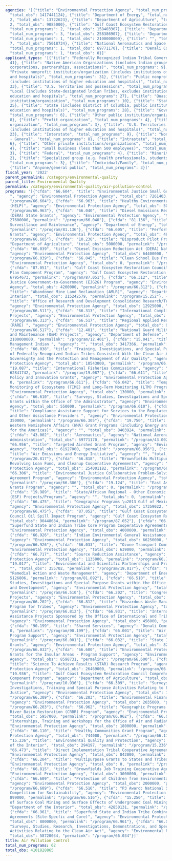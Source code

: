 ```yaml
---
agencies: '[{"title": "Environmental Protection Agency", "total_num_programs": 43,
  "total_obs": 1417441124}, {"title": "Department of Energy", "total_num_programs":
  2, "total_obs": 13722623}, {"title": "Department of Agriculture", "total_num_programs":
  2, "total_obs": 9085000}, {"title": "Gulf Coast Ecosystem Restoration Council",
  "total_num_programs": 2, "total_obs": 158403307}, {"title": "Department of the Interior",
  "total_num_programs": 3, "total_obs": 258386907}, {"title": "Department of Defense",
  "total_num_programs": 1, "total_obs": 2100000000}, {"title": "", "total_num_programs":
  7, "total_obs": 75018734}, {"title": "National Aeronautics and Space Administration",
  "total_num_programs": 1, "total_obs": 69771170}, {"title": "Denali Commission",
  "total_num_programs": 1, "total_obs": 0}]'
applicant_types: '[{"title": "Federally Recognized lndian Tribal Governments", "total_num_programs":
  41}, {"title": "Native American Organizations (includes lndian groups, cooperatives,
  corporations, partnerships, associations)", "total_num_programs": 9}, {"title":
  "Private nonprofit institution/organization (includes institutions of higher education
  and hospitals)", "total_num_programs": 31}, {"title": "Public nonprofit institution/organization
  (includes institutions of higher education and hospitals)", "total_num_programs":
  33}, {"title": "U.S. Territories and possessions", "total_num_programs": 21}, {"title":
  "Local (includes State-designated lndian Tribes, excludes institutions of higher
  education and hospitals", "total_num_programs": 27}, {"title": "Quasi-public nonprofit
  institution/organization", "total_num_programs": 10}, {"title": "State", "total_num_programs":
  25}, {"title": "State (includes District of Columbia, public institutions of higher
  education and hospitals)", "total_num_programs": 28}, {"title": "Government - General",
  "total_num_programs": 6}, {"title": "Other public institution/organization", "total_num_programs":
  8}, {"title": "Profit organization", "total_num_programs": 4}, {"title": "Sponsored
  organization", "total_num_programs": 3}, {"title": "U.S. Territories and possessions
  (includes institutions of higher education and hospitals)", "total_num_programs":
  23}, {"title": "Interstate", "total_num_programs": 9}, {"title": "Non-Government
  - General", "total_num_programs": 8}, {"title": "Intrastate", "total_num_programs":
  6}, {"title": "Other private institutions/organizations", "total_num_programs":
  4}, {"title": "Small business (less than 500 employees)", "total_num_programs":
  3}, {"title": "Federal", "total_num_programs": 4}, {"title": "Minority group", "total_num_programs":
  2}, {"title": "Specialized group (e.g. health professionals, students, veterans)",
  "total_num_programs": 3}, {"title": "Individual/Family", "total_num_programs": 3},
  {"title": "Anyone/general public", "total_num_programs": 3}]'
fiscal_year: '2022'
parent_permalink: /category/environmental-quality
parent_title: Environmental Quality
permalink: /category/environmental-quality/air-pollution-control
programs: '[{"cfda": "66.604", "title": "Environmental Justice Small Grant Program
  ", "agency": "Environmental Protection Agency", "total_obs": 7261403, "permalink":
  "/program/66.604"}, {"cfda": "66.963", "title": "Healthy Environmental Living Program
  (HELP)", "agency": "Environmental Protection Agency", "total_obs": 500000, "permalink":
  "/program/66.963"}, {"cfda": "66.040", "title": "Diesel Emissions Reduction Act
  (DERA) State Grants", "agency": "Environmental Protection Agency", "total_obs":
  27600000, "permalink": "/program/66.040"}, {"cfda": "81.136", "title": "Long-Term
  Surveillance and Maintenance", "agency": "Department of Energy", "total_obs": 8595817,
  "permalink": "/program/81.136"}, {"cfda": "66.605", "title": "Performance Partnership
  Grants", "agency": "Environmental Protection Agency", "total_obs": 486750000, "permalink":
  "/program/66.605"}, {"cfda": "10.236", "title": "Bioproduct Pilot Program", "agency":
  "Department of Agriculture", "total_obs": 5000000, "permalink": "/program/10.236"},
  {"cfda": "66.039", "title": "Diesel Emission Reduction Act (DERA) National Grants",
  "agency": "Environmental Protection Agency", "total_obs": 64400000, "permalink":
  "/program/66.039"}, {"cfda": "66.045", "title": "Clean School Bus Program", "agency":
  "Environmental Protection Agency", "total_obs": 0, "permalink": "/program/66.045"},
  {"cfda": "87.051", "title": "Gulf Coast Ecosystem Restoration Council Comprehensive
  Plan Component Program", "agency": "Gulf Coast Ecosystem Restoration Council", "total_obs":
  67954673, "permalink": "/program/87.051"}, {"cfda": "66.312", "title": "Environmental
  Justice Government-to-Government (EJG2G) Program", "agency": "Environmental Protection
  Agency", "total_obs": 4200000, "permalink": "/program/66.312"}, {"cfda": "15.252",
  "title": "Abandoned Mine Land Reclamation (AMLR)", "agency": "Department of the
  Interior", "total_obs": 215242579, "permalink": "/program/15.252"}, {"cfda": "66.511",
  "title": "Office of Research and Development Consolidated Research/Training/Fellowships",
  "agency": "Environmental Protection Agency", "total_obs": 12925000, "permalink":
  "/program/66.511"}, {"cfda": "66.313", "title": "International Compliance and Enforcement
  Projects", "agency": "Environmental Protection Agency", "total_obs": 0, "permalink":
  "/program/66.313"}, {"cfda": "66.517", "title": "Regional Applied Research Efforts
  (RARE) ", "agency": "Environmental Protection Agency", "total_obs": 0, "permalink":
  "/program/66.517"}, {"cfda": "12.401", "title": "National Guard Military Operations
  and Maintenance (O&M) Projects", "agency": "Department of Defense", "total_obs":
  2100000000, "permalink": "/program/12.401"}, {"cfda": "15.041", "title": "Environmental
  Management Indian ", "agency": "", "total_obs": 3417366, "permalink": "/program/15.041"},
  {"cfda": "66.038", "title": "Training, Investigations, and Special Purpose Activities
  of Federally-Recognized Indian Tribes Consistent With the Clean Air Act (CAA), Tribal
  Sovereignty and the Protection and Management of Air Quality", "agency": "Environmental
  Protection Agency", "total_obs": 10543000, "permalink": "/program/66.038"}, {"cfda":
  "19.087", "title": "International Fisheries Commissions", "agency": "", "total_obs":
  62841742, "permalink": "/program/19.087"}, {"cfda": "66.611", "title": "Environmental
  Policy and Innovation Grants", "agency": "Environmental Protection Agency", "total_obs":
  0, "permalink": "/program/66.611"}, {"cfda": "66.042", "title": "Temporally Integrated
  Monitoring of Ecosystems (TIME) and Long-Term Monitoring (LTM) Program", "agency":
  "Environmental Protection Agency", "total_obs": 130000, "permalink": "/program/66.042"},
  {"cfda": "66.610", "title": "Surveys, Studies, Investigations and Special Purpose
  Grants within the Office of the Administrator", "agency": "Environmental Protection
  Agency", "total_obs": 550000, "permalink": "/program/66.610"}, {"cfda": "66.305",
  "title": "Compliance Assistance Support for Services to the Regulated Community
  and Other Assistance Providers ", "agency": "Environmental Protection Agency", "total_obs":
  350000, "permalink": "/program/66.305"}, {"cfda": "19.750", "title": "Bureau of
  Western Hemisphere Affairs (WHA) Grant Programs (including Energy and Climate Partnership
  for the Americas)", "agency": "", "total_obs": 8403924, "permalink": "/program/19.750"},
  {"cfda": "43.002", "title": "Aeronautics", "agency": "National Aeronautics and Space
  Administration", "total_obs": 69771170, "permalink": "/program/43.002"}, {"cfda":
  "66.956", "title": "Targeted Airshed Grant Program", "agency": "Environmental Protection
  Agency", "total_obs": 61927000, "permalink": "/program/66.956"}, {"cfda": "20.817",
  "title": "Air Emissions and Energy Initiative", "agency": "", "total_obs": 0, "permalink":
  "/program/20.817"}, {"cfda": "66.818", "title": "Brownfields Multipurpose, Assessment,
  Revolving Loan Fund, and Cleanup Cooperative Agreements", "agency": "Environmental
  Protection Agency", "total_obs": 254001182, "permalink": "/program/66.818"}, {"cfda":
  "66.306", "title": "Environmental Justice Collaborative Problem-Solving Cooperative
  Agreement Program", "agency": "Environmental Protection Agency", "total_obs": 6719004,
  "permalink": "/program/66.306"}, {"cfda": "19.124", "title": "East Asia and Pacific
  Grants Program", "agency": "", "total_obs": 0, "permalink": "/program/19.124"},
  {"cfda": "19.989", "title": "State/African Regional - Other Economic Support Funds
  (ESF) Projects/Programs", "agency": "", "total_obs": 0, "permalink": "/program/19.989"},
  {"cfda": "66.475", "title": "Geographic Programs \u2013 Gulf of Mexico Program",
  "agency": "Environmental Protection Agency", "total_obs": 17359022, "permalink":
  "/program/66.475"}, {"cfda": "87.052", "title": "Gulf Coast Ecosystem Restoration
  Council Oil Spill Impact Program", "agency": "Gulf Coast Ecosystem Restoration Council",
  "total_obs": 90448634, "permalink": "/program/87.052"}, {"cfda": "66.809", "title":
  "Superfund State and Indian Tribe Core Program Cooperative Agreements", "agency":
  "Environmental Protection Agency", "total_obs": 4000000, "permalink": "/program/66.809"},
  {"cfda": "66.926", "title": "Indian Environmental General Assistance Program (GAP)",
  "agency": "Environmental Protection Agency", "total_obs": 66250000, "permalink":
  "/program/66.926"}, {"cfda": "66.033", "title": "Ozone Transport Commission", "agency":
  "Environmental Protection Agency", "total_obs": 639000, "permalink": "/program/66.033"},
  {"cfda": "66.717", "title": "Source Reduction Assistance", "agency": "Environmental
  Protection Agency", "total_obs": 1135000, "permalink": "/program/66.717"}, {"cfda":
  "19.017", "title": "Environmental and Scientific Partnerships and Programs", "agency":
  "", "total_obs": 355702, "permalink": "/program/19.017"}, {"cfda": "81.092", "title":
  "Remedial Action and Waste Management", "agency": "Department of Energy", "total_obs":
  5126806, "permalink": "/program/81.092"}, {"cfda": "66.510", "title": "Surveys,
  Studies, Investigations and Special Purpose Grants within the Office of Research
  and Development", "agency": "Environmental Protection Agency", "total_obs": 1175000,
  "permalink": "/program/66.510"}, {"cfda": "66.202", "title": "Congressionally Mandated
  Projects", "agency": "Environmental Protection Agency", "total_obs": 86192000, "permalink":
  "/program/66.202"}, {"cfda": "66.812", "title": "Hazardous Waste Management Grant
  Program for Tribes", "agency": "Environmental Protection Agency", "total_obs": 800000,
  "permalink": "/program/66.812"}, {"cfda": "66.931", "title": "International Financial
  Assistance Projects Sponsored by the Office of International and Tribal Affairs",
  "agency": "Environmental Protection Agency", "total_obs": 456000, "permalink": "/program/66.931"},
  {"cfda": "90.199", "title": "Shared Services", "agency": "Denali Commission", "total_obs":
  0, "permalink": "/program/90.199"}, {"cfda": "66.001", "title": "Air Pollution Control
  Program Support", "agency": "Environmental Protection Agency", "total_obs": 174073748,
  "permalink": "/program/66.001"}, {"cfda": "66.032", "title": "State Indoor Radon
  Grants", "agency": "Environmental Protection Agency", "total_obs": 8295000, "permalink":
  "/program/66.032"}, {"cfda": "66.600", "title": "Environmental Protection Consolidated
  Grants for the Insular Areas - Program Support", "agency": "Environmental Protection
  Agency", "total_obs": 8598731, "permalink": "/program/66.600"}, {"cfda": "66.509",
  "title": "Science To Achieve Results (STAR) Research Program", "agency": "Environmental
  Protection Agency", "total_obs": 26469000, "permalink": "/program/66.509"}, {"cfda":
  "10.936", "title": "Gulf Coast Ecosystem Restoration Council Comprehensive Plan
  Component Program", "agency": "Department of Agriculture", "total_obs": 4085000,
  "permalink": "/program/10.936"}, {"cfda": "66.309", "title": "Surveys, Studies,
  Investigations, Training and Special Purpose Activities Relating to Environmental
  Justice", "agency": "Environmental Protection Agency", "total_obs": 145000, "permalink":
  "/program/66.309"}, {"cfda": "66.203", "title": "Environmental Finance Center Grants",
  "agency": "Environmental Protection Agency", "total_obs": 2035000, "permalink":
  "/program/66.203"}, {"cfda": "66.962", "title": "Geographic Programs - Columbia
  River Basin Restoration (CRBR) Program", "agency": "Environmental Protection Agency",
  "total_obs": 5957000, "permalink": "/program/66.962"}, {"cfda": "66.037", "title":
  "Internships, Training and Workshops for the Office of Air and Radiation", "agency":
  "Environmental Protection Agency", "total_obs": 1800000, "permalink": "/program/66.037"},
  {"cfda": "66.110", "title": "Healthy Communities Grant Program", "agency": "Environmental
  Protection Agency", "total_obs": 744000, "permalink": "/program/66.110"}, {"cfda":
  "15.236", "title": "Environmental Quality and Protection", "agency": "Department
  of the Interior", "total_obs": 294197, "permalink": "/program/15.236"}, {"cfda":
  "66.473", "title": "Direct Implementation Tribal Cooperative Agreements", "agency":
  "Environmental Protection Agency", "total_obs": 842000, "permalink": "/program/66.473"},
  {"cfda": "66.204", "title": "Multipurpose Grants to States and Tribes ", "agency":
  "Environmental Protection Agency", "total_obs": 0, "permalink": "/program/66.204"},
  {"cfda": "66.815", "title": "Brownfields Job Training Cooperative Agreements", "agency":
  "Environmental Protection Agency", "total_obs": 3000000, "permalink": "/program/66.815"},
  {"cfda": "66.609", "title": "Protection of Children from Environmental Health Risks",
  "agency": "Environmental Protection Agency", "total_obs": 2000000, "permalink":
  "/program/66.609"}, {"cfda": "66.516", "title": "P3 Award: National Student Design
  Competition for Sustainability", "agency": "Environmental Protection Agency", "total_obs":
  899000, "permalink": "/program/66.516"}, {"cfda": "15.250", "title": "Regulation
  of Surface Coal Mining and Surface Effects of Underground Coal Mining", "agency":
  "Department of the Interior", "total_obs": 42850131, "permalink": "/program/15.250"},
  {"cfda": "66.961", "title": "Superfund State and Indian Tribe Combined Cooperative
  Agreements (Site-Specfic and Core)", "agency": "Environmental Protection Agency",
  "total_obs": 8000000, "permalink": "/program/66.961"}, {"cfda": "66.034", "title":
  "Surveys, Studies, Research, Investigations, Demonstrations, and Special Purpose
  Activities Relating to the Clean Air Act", "agency": "Environmental Protection Agency",
  "total_obs": 58720034, "permalink": "/program/66.034"}]'
title: Air Pollution Control
total_num_programs: 62
total_obs: 4101828865
---
```

